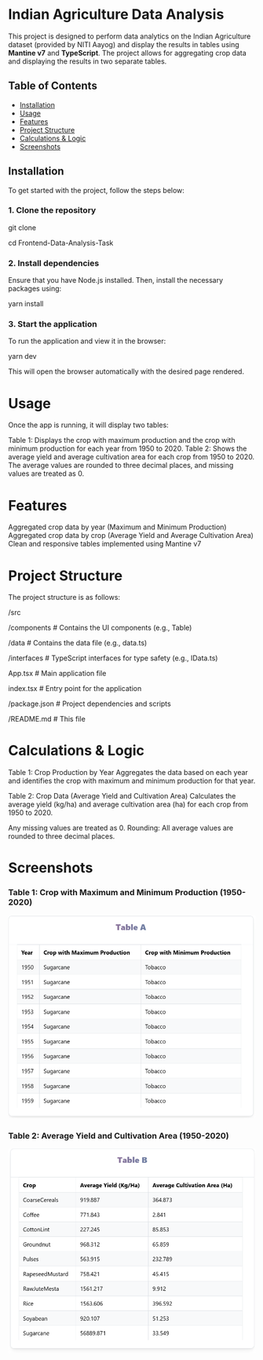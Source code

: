 # Indian Agriculture Data Analysis

This project is designed to perform data analytics on the Indian Agriculture dataset (provided by NITI Aayog) and display the results in tables using **Mantine v7** and **TypeScript**. The project allows for aggregating crop data and displaying the results in two separate tables.

## Table of Contents

- [Installation](#installation)
- [Usage](#usage)
- [Features](#features)
- [Project Structure](#project-structure)
- [Calculations & Logic](#calculations--logic)
- [Screenshots](#screenshots)

## Installation

To get started with the project, follow the steps below:

### 1. Clone the repository

git clone [<your-repository-url>](https://github.com/PeerMohammad07/Frontend-Data-Analysis-Task.git)

cd Frontend-Data-Analysis-Task

### 2. Install dependencies

Ensure that you have Node.js installed. Then, install the necessary packages using:

yarn install

### 3. Start the application
To run the application and view it in the browser:

yarn dev

This will open the browser automatically with the desired page rendered.

# Usage

Once the app is running, it will display two tables:

Table 1: Displays the crop with maximum production and the crop with minimum production for each year from 1950 to 2020.
Table 2: Shows the average yield and average cultivation area for each crop from 1950 to 2020.
The average values are rounded to three decimal places, and missing values are treated as 0.

# Features

Aggregated crop data by year (Maximum and Minimum Production)
Aggregated crop data by crop (Average Yield and Average Cultivation Area)
Clean and responsive tables implemented using Mantine v7


# Project Structure

The project structure is as follows:

/src

  /components      # Contains the UI components (e.g., Table)
  
  /data            # Contains the data file (e.g., data.ts)
  
  /interfaces      # TypeScript interfaces for type safety (e.g., IData.ts)
  
  App.tsx          # Main application file
  
  index.tsx        # Entry point for the application
  
/package.json      # Project dependencies and scripts

/README.md         # This file

# Calculations & Logic

Table 1: Crop Production by Year
Aggregates the data based on each year and identifies the crop with maximum and minimum production for that year.

Table 2: Crop Data (Average Yield and Cultivation Area)
Calculates the average yield (kg/ha) and average cultivation area (ha) for each crop from 1950 to 2020.

Any missing values are treated as 0.
Rounding: All average values are rounded to three decimal places.

# Screenshots

### Table 1: Crop with Maximum and Minimum Production (1950-2020)
![Table 1 Screenshot](src/assets/images/Table1.png)

### Table 2: Average Yield and Cultivation Area (1950-2020)
![Table 2 Screenshot](src/assets/images/Table2.png)

